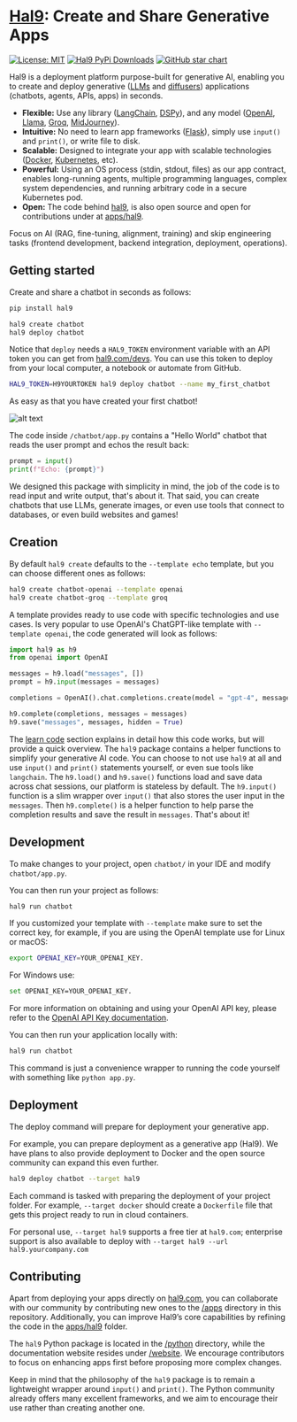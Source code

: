 # [Hal9](https://hal9.com/): Create and Share Generative Apps

[![License: MIT](https://img.shields.io/badge/License-MIT-yellow.svg)](https://opensource.org/licenses/MIT)
[![Hal9 PyPi Downloads](https://img.shields.io/pypi/dm/hal9?label=PyPI)](https://pypistats.org/packages/hal9)
[![GitHub star chart](https://img.shields.io/github/stars/hal9ai/hal9?style=flat-square)](https://star-history.com/#hal9ai/hal9)

Hal9 is a deployment platform purpose-built for generative AI, enabling you to create and deploy generative ([LLMs](https://github.com/Hannibal046/Awesome-LLM) and [diffusers](https://github.com/huggingface/diffusers)) applications (chatbots, agents, APIs, apps) in seconds.
- **Flexible:** Use any library ([LangChain](https://python.langchain.com/v0.1/docs/get_started/quickstart/), [DSPy](https://dspy-docs.vercel.app/docs/quick-start/installation)), and any model ([OpenAI](https://platform.openai.com/docs/api-reference/introduction), [Llama](https://ai.meta.com/blog/5-steps-to-getting-started-with-llama-2/), [Groq](https://docs.api.groq.com/md/tutorials/python.groqapi.html), [MidJourney](https://docs.imagineapi.dev/en)).
- **Intuitive:** No need to learn app frameworks ([Flask](https://flask.palletsprojects.com/en/3.0.x/quickstart/)), simply use `input()` and `print()`, or write file to disk.
- **Scalable:** Designed to integrate your app with scalable technologies ([Docker](https://www.docker.com/), [Kubernetes](https://kubernetes.io/), etc).
- **Powerful:** Using an OS process (stdin, stdout, files) as our app contract, enables long-running agents, multiple programming languages, complex system dependencies, and running arbitrary code in a secure Kubernetes pod.
- **Open:** The code behind [hal9](https://hal9.com/apps/hal9), is also open source and open for contributions under at [apps/hal9](https://github.com/hal9ai/hal9/tree/main/apps/hal9).

Focus on AI (RAG, fine-tuning, alignment, training) and skip engineering tasks (frontend development, backend integration, deployment, operations).

## Getting started

Create and share a chatbot in seconds as follows:

```bash
pip install hal9

hal9 create chatbot
hal9 deploy chatbot
```

Notice that `deploy` needs a `HAL9_TOKEN` environment variable with an API token you can get from [hal9.com/devs](https://hal9.com/devs). You can use this token to deploy from your local computer, a notebook or automate from GitHub.


```bash
HAL9_TOKEN=H9YOURTOKEN hal9 deploy chatbot --name my_first_chatbot
```
As easy as that you have created your first chatbot!

![alt text](image-2.png)

The code inside `/chatbot/app.py` contains a "Hello World" chatbot that reads the user prompt and echos the result back:


```python
prompt = input()
print(f"Echo: {prompt}")
```

We designed this package with simplicity in mind, the job of the code is to read input and write output, that's about it. That said, you can create chatbots that use LLMs, generate images, or even use tools that connect to databases, or even build websites and games!

## Creation

By default `hal9 create` defaults to the `--template echo` template, but you can choose different ones as follows:

```bash
hal9 create chatbot-openai --template openai
hal9 create chatbot-groq --template groq
```

A template provides ready to use code with specific technologies and use cases. Is very popular to use OpenAI's ChatGPT-like template with `--template openai`, the code generated will look as follows:

```python
import hal9 as h9
from openai import OpenAI

messages = h9.load("messages", [])
prompt = h9.input(messages = messages)

completions = OpenAI().chat.completions.create(model = "gpt-4", messages = messages, stream = True)

h9.complete(completions, messages = messages)
h9.save("messages", messages, hidden = True)
```

The [learn code](https://hal9.com/docs/learn/code) section explains in detail how this code works, but will provide a quick overview. The `hal9` package contains a helper functions to simplify your generative AI code. You can choose to not use `hal9` at all and use `input()` and `print()` statements yourself, or even sue tools like `langchain`. The `h9.load()` and `h9.save()` functions load and save data across chat sessions, our platform is stateless by default. The `h9.input()` function is a slim wrapper over `input()` that also stores the user input in the `messages`. Then `h9.complete()` is a helper function to help parse the completion results and save the result in `messages`. That's about it!

## Development

To make changes to your project, open `chatbot/` in your IDE and modify `chatbot/app.py`.

You can then run your project as follows:

```bash
hal9 run chatbot
```

If you customized your template with `--template` make sure to set the correct key, for example, if you are using the OpenAI template use for Linux or macOS:

```bash
export OPENAI_KEY=YOUR_OPENAI_KEY.
```
For Windows use:

```bash
set OPENAI_KEY=YOUR_OPENAI_KEY.
```

For more information on obtaining and using your OpenAI API key, please refer to the [OpenAI API Key documentation](https://help.openai.com/en/articles/4936850-where-do-i-find-my-openai-api-key).


You can then run your application locally with:

```bash
hal9 run chatbot
```

This command is just a convenience wrapper to running the code yourself with something like `python app.py`.

## Deployment

The deploy command will prepare for deployment your generative app.

For example, you can prepare deployment as a generative app (Hal9). We have plans to also provide deployment to Docker and the open source community can expand this even further.

```bash
hal9 deploy chatbot --target hal9
```

Each command is tasked with preparing the deployment of your project folder. For example, `--target docker` should create a `Dockerfile` file that gets this project ready to run in cloud containers.

For personal use, `--target hal9` supports a free tier at `hal9.com`; enterprise support is also available to deploy with `--target hal9 --url hal9.yourcompany.com`

## Contributing

Apart from deploying your apps directly on [hal9.com](https://hal9.com), you can collaborate with our community by contributing new ones to the [/apps](https://github.com/hal9ai/hal9/tree/main/apps/hal9) directory in this repository. Additionally, you can improve Hal9’s core capabilities by refining the code in the [apps/hal9](https://github.com/hal9ai/hal9/tree/main/apps/hal9) folder.

The `hal9` Python package is located in the [/python](https://github.com/hal9ai/hal9/tree/main/python) directory, while the documentation website resides under [/website](https://github.com/hal9ai/hal9/tree/main/website). We encourage contributors to focus on enhancing apps first before proposing more complex changes.

Keep in mind that the philosophy of the `hal9` package is to remain a lightweight wrapper around `input()` and `print()`. The Python community already offers many excellent frameworks, and we aim to encourage their use rather than creating another one.
